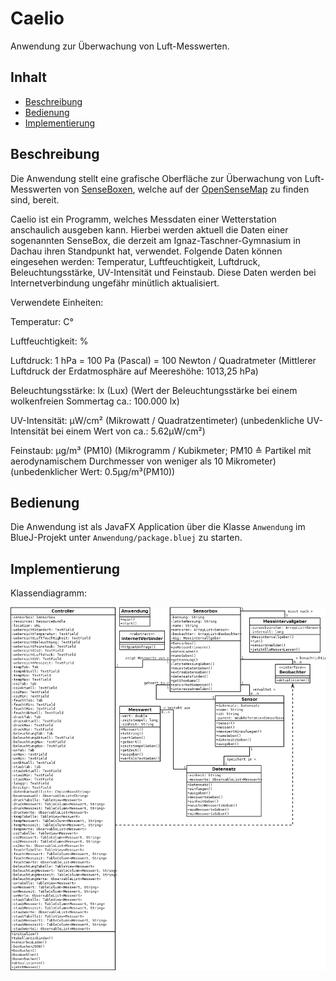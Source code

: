 # Caelio

Anwendung zur Überwachung von Luft-Messwerten.

## Inhalt

* [Beschreibung](#beschreibung)
* [Bedienung](#bedienung)
* [Implementierung](#implementierung)

## Beschreibung

Die Anwendung stellt eine grafische Oberfläche zur Überwachung von Luft-Messwerten von [SenseBoxen](https://sensebox.de/), welche auf der [OpenSenseMap](https://opensensemap.org/) zu finden sind, bereit.

Caelio ist ein Programm, welches Messdaten einer Wetterstation anschaulich ausgeben kann. Hierbei werden aktuell die Daten einer sogenannten SenseBox, die derzeit am Ignaz-Taschner-Gymnasium in Dachau ihren Standpunkt hat, verwendet. Folgende Daten können eingesehen werden: Temperatur, Luftfeuchtigkeit, Luftdruck, Beleuchtungsstärke, UV-Intensität und Feinstaub.
Diese Daten werden bei Internetverbindung ungefähr minütlich aktualisiert.


Verwendete Einheiten:

Temperatur: C°

Luftfeuchtigkeit: %

Luftdruck: 1 hPa = 100 Pa (Pascal) = 100 Newton / Quadratmeter (Mittlerer Luftdruck der Erdatmosphäre auf Meereshöhe: 1013,25 hPa)

Beleuchtungsstärke: lx (Lux) (Wert der Beleuchtungsstärke bei einem wolkenfreien Sommertag ca.: 100.000 lx)

UV-Intensität: μW/cm² (Mikrowatt / Quadratzentimeter) (unbedenkliche UV-Intensität bei einem Wert von ca.: 5.62μW/cm²)

Feinstaub: µg/m³ (PM10) (Mikrogramm / Kubikmeter; PM10 ≙ Partikel mit aerodynamischem Durchmesser von weniger als 10 Mikrometer) (unbedenklicher Wert: 0.5µg/m³(PM10))

## Bedienung

Die Anwendung ist als JavaFX Application über die Klasse `Anwendung` im BlueJ-Projekt unter `Anwendung/package.bluej` zu starten.

## Implementierung

Klassendiagramm:

![Klassendiagramm](klassendiagramm.png)
